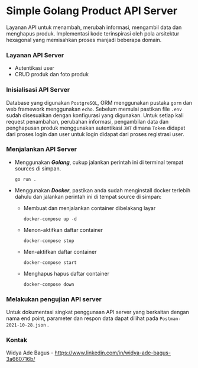# Simple Golang Product API Server
Layanan API untuk menambah, merubah informasi, mengambil data dan menghapus produk.
Implementasi kode terinspirasi oleh pola arsitektur hexagonal yang memisahkan proses manjadi beberapa domain.

### Layanan API Server
-    Autentikasi user
-    CRUD produk dan foto produk

### Inisialisasi API Server
Database yang digunakan `PostgreSQL`, ORM menggunakan pustaka `gorm` dan web framework menggunakan ```echo```. Sebelum memulai pastikan
file ```.env``` sudah disesuaikan dengan konfigurasi yang digunakan. Untuk setiap kali request penambahan,
perubahan informasi, pengambilan data dan penghapusan produk menggunakan autentikasi ``JWT`` dimana ```Token``` didapat dari proses login 
dan user untuk login didapat dari proses registrasi user.

### Menjalankan API Server
-    Menggunakan ***Golang***, cukup jalankan perintah ini di terminal tempat sources di simpan.
     ```console
     go run .
     ```
-    Menggunakan ***Docker***, pastikan anda sudah menginstall docker terlebih dahulu dan jalankan perintah ini di tempat source di simpan:<br>
     - Membuat dan menjalankan container dibelakang layar
     
        ```console
        docker-compose up -d
        ```
     
     - Menon-aktifkan daftar container
     
        ```console
        docker-compose stop
        ```
        
     - Men-aktifkan daftar container
     
        ```console
        docker-compose start
        ```
        
     - Menghapus hapus daftar container
     
        ```console
        docker-compose down
        ```

### Melakukan pengujian API server
Untuk dokumentasi singkat penggunaan API server yang berkaitan dengan nama end point, parameter dan respon data dapat dilihat pada ```Postman-2021-10-28.json``` .

### Kontak
Widya Ade Bagus - https://www.linkedin.com/in/widya-ade-bagus-3a660716b/
